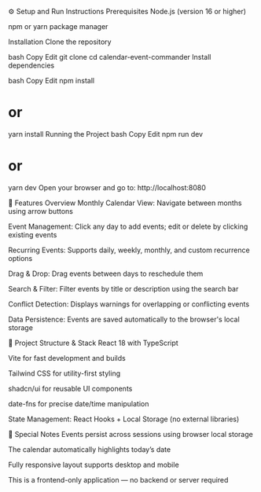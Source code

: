 ⚙️ Setup and Run Instructions
Prerequisites
Node.js (version 16 or higher)

npm or yarn package manager

Installation
Clone the repository

bash
Copy
Edit
git clone <repository-url>
cd calendar-event-commander
Install dependencies

bash
Copy
Edit
npm install
# or
yarn install
Running the Project
bash
Copy
Edit
npm run dev
# or
yarn dev
Open your browser and go to:
http://localhost:8080

📅 Features Overview
Monthly Calendar View: Navigate between months using arrow buttons

Event Management: Click any day to add events; edit or delete by clicking existing events

Recurring Events: Supports daily, weekly, monthly, and custom recurrence options

Drag & Drop: Drag events between days to reschedule them

Search & Filter: Filter events by title or description using the search bar

Conflict Detection: Displays warnings for overlapping or conflicting events

Data Persistence: Events are saved automatically to the browser's local storage

🧱 Project Structure & Stack
React 18 with TypeScript

Vite for fast development and builds

Tailwind CSS for utility-first styling

shadcn/ui for reusable UI components

date-fns for precise date/time manipulation

State Management: React Hooks + Local Storage (no external libraries)

📝 Special Notes
Events persist across sessions using browser local storage

The calendar automatically highlights today’s date

Fully responsive layout supports desktop and mobile

This is a frontend-only application — no backend or server required

